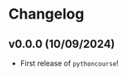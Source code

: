 # Changelog

<!--next-version-placeholder-->

## v0.0.0 (10/09/2024)

- First release of `pythoncourse`!